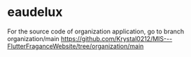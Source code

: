 # eaudelux

For the source code of organization application, go to branch organization/main
https://github.com/Krystal0212/MIS---FlutterFraganceWebsite/tree/organization/main
